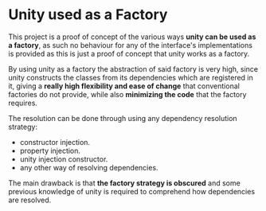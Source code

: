 # Unity used as a Factory

This project is a proof of concept of the various ways **unity can be used as a factory**, as such no behaviour for any of the interface's implementations is provided as this is just a proof of concept that unity works as a factory.

By using unity as a factory the abstraction of said factory is very high, since unity constructs the classes from its dependencies which are registered in it, giving a **really high flexibility and ease of change** that conventional factories do not provide, while also **minimizing the code** that the factory requires.

The resolution can be done through using any dependency resolution strategy:

* constructor injection.
* property injection.
* unity injection constructor.
* any other way of resolving dependencies.

The main drawback is that **the factory strategy is obscured** and some previous knowledge of unity is required to comprehend how dependencies are resolved.
